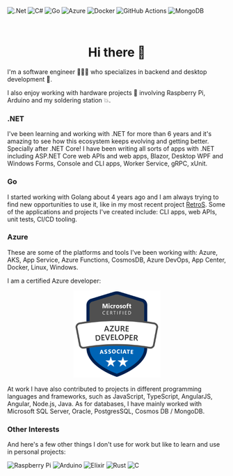 ![.Net](https://img.shields.io/badge/.NET-5C2D91?style=for-the-badge&logo=.net&logoColor=white)
![C#](https://img.shields.io/badge/c%23-%23239120.svg?style=for-the-badge&logo=c-sharp&logoColor=white)
![Go](https://img.shields.io/badge/go-%2300ADD8.svg?style=for-the-badge&logo=go&logoColor=white)
![Azure](https://img.shields.io/badge/azure-%230072C6.svg?style=for-the-badge&logo=microsoftazure&logoColor=white)
![Docker](https://img.shields.io/badge/docker-%230db7ed.svg?style=for-the-badge&logo=docker&logoColor=white)
![GitHub Actions](https://img.shields.io/badge/github%20actions-%232671E5.svg?style=for-the-badge&logo=githubactions&logoColor=white)
![MongoDB](https://img.shields.io/badge/MongoDB-%234ea94b.svg?style=for-the-badge&logo=mongodb&logoColor=white)

<br />

<h1 align='center'>
  Hi there 👋
</h1>

I'm a software engineer 🧑🏻‍💻 who specializes in backend and desktop
development 🚀.

I also enjoy working with hardware projects 🤖 involving Raspberry Pi, Arduino and
my soldering station 💥.

### .NET

I've been learning and working with .NET for more than 6 years and it's amazing
to see how this ecosystem keeps evolving and getting better. Specially after
.NET Core! I have been writing all sorts of apps with .NET including ASP.NET Core
web APIs and web apps, Blazor, Desktop WPF and Windows Forms, Console and CLI apps,
Worker Service, gRPC, xUnit.

### Go

I started working with Golang about 4 years ago and I am always trying to find
new opportunities to use it, like in my most recent project [RetroS](https://github.com/robwillup/retros).
Some of the applications and projects I've created include: CLI apps, web APIs,
unit tests, CI/CD tooling.

### Azure

These are some of the platforms and tools I've been working with: Azure, AKS, App
Service, Azure Functions, CosmosDB, Azure DevOps, App Center, Docker, Linux, Windows.

I am a certified Azure developer:

<p align="center">
  <img width=200 src="https://github.com/robwillup/Mithrandir/blob/main/assets/images/azure-developer-associate-600x600.png?raw=true">
</p>

At work I have also contributed to projects in different programming languages and
frameworks, such as JavaScript, TypeScript, AngularJS, Angular, Node.js, Java.
As for databases, I have mainly worked with Microsoft SQL Server, Oracle,
PostgresSQL, Cosmos DB / MongoDB.

### Other Interests

And here's a few other things I don't use for work but like to learn and use in
personal projects:

![Raspberry Pi](https://img.shields.io/badge/-RaspberryPi-C51A4A?style=for-the-badge&logo=Raspberry-Pi)
![Arduino](https://img.shields.io/badge/-Arduino-00979D?style=for-the-badge&logo=Arduino&logoColor=white)
![Elixir](https://img.shields.io/badge/elixir-%234B275F.svg?style=for-the-badge&logo=elixir&logoColor=white)
![Rust](https://img.shields.io/badge/rust-%23000000.svg?style=for-the-badge&logo=rust&logoColor=white)
![C](https://img.shields.io/badge/c-%2300599C.svg?style=for-the-badge&logo=c&logoColor=white)
